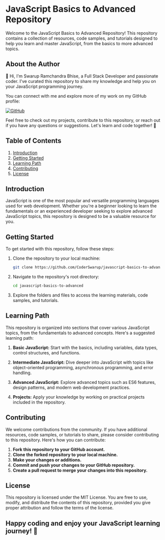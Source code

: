 # JavaScript Basics to Advanced Repository

Welcome to the JavaScript Basics to Advanced Repository! This repository contains a collection of resources, code samples, and tutorials designed to help you learn and master JavaScript, from the basics to more advanced topics.

## About the Author

👋 Hi, I'm Swarup Ramchandra Bhise, a Full Stack Developer and passionate coder. I've curated this repository to share my knowledge and help you on your JavaScript programming journey.

You can connect with me and explore more of my work on my GitHub profile:

[![GitHub](https://img.shields.io/badge/GitHub-CoderSwarup-blue?style=flat&logo=github)](https://github.com/CoderSwarup)

Feel free to check out my projects, contribute to this repository, or reach out if you have any questions or suggestions. Let's learn and code together! 🚀

## Table of Contents

1. [Introduction](#introduction)
2. [Getting Started](#getting-started)
3. [Learning Path](#learning-path)
4. [Contributing](#contributing)
5. [License](#license)

## Introduction

JavaScript is one of the most popular and versatile programming languages used for web development. Whether you're a beginner looking to learn the fundamentals or an experienced developer seeking to explore advanced JavaScript topics, this repository is designed to be a valuable resource for you.

## Getting Started

To get started with this repository, follow these steps:

1.  Clone the repository to your local machine:

    ```bash
    git clone https://github.com/CoderSwarup/javascript-basics-to-advanced.git
    ```

2.  Navigate to the repository's root directory:

    ```bash
    cd javascript-basics-to-advanced
    ```

3.  Explore the folders and files to access the learning materials, code samples, and tutorials.

## Learning Path

This repository is organized into sections that cover various JavaScript topics, from the fundamentals to advanced concepts. Here's a suggested learning path:

1. **Basic JavaScript:** Start with the basics, including variables, data types, control structures, and functions.

2. **Intermediate JavaScript:** Dive deeper into JavaScript with topics like object-oriented programming, asynchronous programming, and error handling.

3. **Advanced JavaScript:** Explore advanced topics such as ES6 features, design patterns, and modern web development practices.

4. **Projects:** Apply your knowledge by working on practical projects included in the repository.

## Contributing

We welcome contributions from the community. If you have additional resources, code samples, or tutorials to share, please consider contributing to this repository. Here's how you can contribute:

1. **Fork this repository to your GitHub account.**
2. **Clone the forked repository to your local machine.**
3. **Make your changes or additions.**
4. **Commit and push your changes to your GitHub repository.**
5. **Create a pull request to merge your changes into this repository.**

## License

This repository is licensed under the MIT License. You are free to use, modify, and distribute the contents of this repository, provided you give proper attribution and follow the terms of the license.

## Happy coding and enjoy your JavaScript learning journey! 🎉
